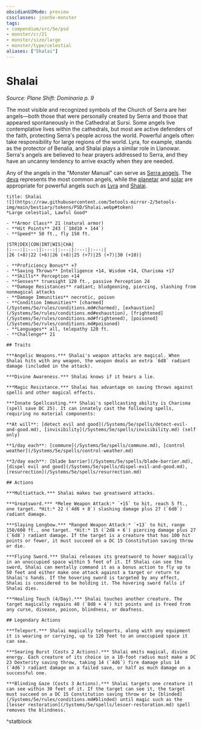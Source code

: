 ```yaml
---
obsidianUIMode: preview
cssclasses: json5e-monster
tags:
- compendium/src/5e/psd
- monster/cr/21
- monster/size/large
- monster/type/celestial
aliases: ["Shalai"]
---
```

# Shalai
*Source: Plane Shift: Dominaria p. 9*  

The most visible and recognized symbols of the Church of Serra are her angels—both those that were personally created by Serra and those that appeared spontaneously in the Cathedral at Sursi. Some angels live contemplative lives within the cathedrals, but most are active defenders of the faith, protecting Serra's people across the world. Powerful angels often take responsibility for large regions of the world. Lyra, for example, stands as the protector of Benalia, and Shalai plays a similar role in Llanowar. Serra's angels are believed to hear prayers addressed to Serra, and they have an uncanny tendency to arrive exactly when they are needed.

Any of the angels in the "Monster Manual" can serve as [Serra angels](/Systems/5e/bestiary/celestial/serra-angel-psd.md). The [deva](/Systems/5e/bestiary/celestial/deva.md) represents the most common angels, while the [planetar](/Systems/5e/bestiary/celestial/planetar.md) and [solar](/Systems/5e/bestiary/celestial/solar.md) are appropriate for powerful angels such as [Lyra](/Systems/5e/bestiary/npc/lyra-psd.md) and [Shalai](/Systems/5e/bestiary/npc/shalai-psd.md).

```ad-statblock
title: Shalai
![](https://raw.githubusercontent.com/5etools-mirror-2/5etools-img/main/bestiary/tokens/PSD/Shalai.webp#token)
*Large celestial, Lawful Good*

- **Armor Class** 21 (natural armor)
- **Hit Points** 243 (`18d10 + 144`)
- **Speed** 50 ft., fly 150 ft.

|STR|DEX|CON|INT|WIS|CHA|
|:---:|:---:|:---:|:---:|:---:|:---:|
|26 (+8)|22 (+6)|26 (+8)|25 (+7)|25 (+7)|30 (+10)|

- **Proficiency Bonus** +7
- **Saving Throws** Intelligence +14, Wisdom +14, Charisma +17
- **Skills** Perception +14
- **Senses** truesight 120 ft., passive Perception 24
- **Damage Resistances** radiant; bludgeoning, piercing, slashing from nonmagical attacks
- **Damage Immunities** necrotic, poison
- **Condition Immunities** [charmed](/Systems/5e/rules/conditions.md#charmed), [exhaustion](/Systems/5e/rules/conditions.md#exhaustion), [frightened](/Systems/5e/rules/conditions.md#frightened), [poisoned](/Systems/5e/rules/conditions.md#poisoned)
- **Languages** all, telepathy 120 ft.
- **Challenge** 21

## Traits

***Angelic Weapons.*** Shalai's weapon attacks are magical. When Shalai hits with any weapon, the weapon deals an extra `6d8` radiant damage (included in the attack).

***Divine Awareness.*** Shalai knows if it hears a lie.

***Magic Resistance.*** Shalai has advantage on saving throws against spells and other magical effects.

***Innate Spellcasting.*** Shalai's spellcasting ability is Charisma (spell save DC 25). It can innately cast the following spells, requiring no material components:

**At will**: [detect evil and good](/Systems/5e/spells/detect-evil-and-good.md), [invisibility](/Systems/5e/spells/invisibility.md) (self only)

**1/day each**: [commune](/Systems/5e/spells/commune.md), [control weather](/Systems/5e/spells/control-weather.md)

**3/day each**: [blade barrier](/Systems/5e/spells/blade-barrier.md), [dispel evil and good](/Systems/5e/spells/dispel-evil-and-good.md), [resurrection](/Systems/5e/spells/resurrection.md)

## Actions

***Multiattack.*** Shalai makes two greatsword attacks.

***Greatsword.*** *Melee Weapon Attack:* `+15` to hit, reach 5 ft., one target. *Hit:* 22 (`4d6 + 8`) slashing damage plus 27 (`6d8`) radiant damage.

***Slaying Longbow.*** *Ranged Weapon Attack:* `+13` to hit, range 150/600 ft., one target. *Hit:* 15 (`2d8 + 6`) piercing damage plus 27 (`6d8`) radiant damage. If the target is a creature that has 100 hit points or fewer, it must succeed on a DC 15 Constitution saving throw or die.

***Flying Sword.*** Shalai releases its greatsword to hover magically in an unoccupied space within 5 feet of it. If Shalai can see the sword, Shalai can mentally command it as a bonus action to fly up to 50 feet and either make one attack against a target or return to Shalai's hands. If the hovering sword is targeted by any effect, Shalai is considered to be holding it. The hovering sword falls if Shalai dies.

***Healing Touch (4/Day).*** Shalai touches another creature. The target magically regains 40 (`8d8 + 4`) hit points and is freed from any curse, disease, poison, blindness, or deafness.

## Legendary Actions

***Teleport.*** Shalai magically teleports, along with any equipment it is wearing or carrying, up to 120 feet to an unoccupied space it can see.

***Searing Burst (Costs 2 Actions).*** Shalai emits magical, divine energy. Each creature of its choice in a 10-foot radius must make a DC 23 Dexterity saving throw, taking 14 (`4d6`) fire damage plus 14 (`4d6`) radiant damage on a failed save, or half as much damage on a successful one.

***Blinding Gaze (Costs 3 Actions).*** Shalai targets one creature it can see within 30 feet of it. If the target can see it, the target must succeed on a DC 15 Constitution saving throw or be [blinded](/Systems/5e/rules/conditions.md#blinded) until magic such as the [lesser restoration](/Systems/5e/spells/lesser-restoration.md) spell removes the blindness.
```
^statblock